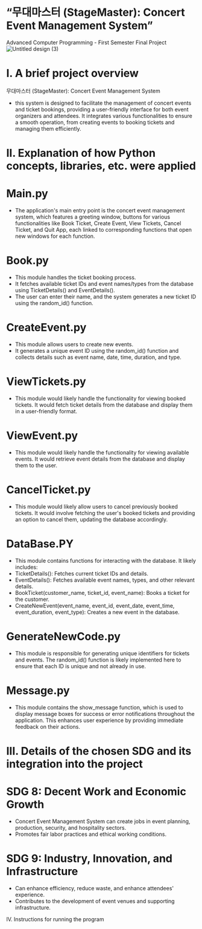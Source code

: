 # “무대마스터 (StageMaster): Concert Event Management System”
Advanced Computer Programming - First Semester Final Project
![Untitled design (3)](https://github.com/user-attachments/assets/75419f6e-5d6b-45fe-b7bf-4742bdbdc6c8)

# I. A brief project overview
무대마스터 (StageMaster): Concert Event Management System
- this system is designed to facilitate the management of concert events and ticket bookings, providing a user-friendly interface for both event organizers and attendees. It integrates various functionalities to ensure a smooth operation, from creating events to booking tickets and managing them efficiently.

# II. Explanation of how Python concepts, libraries, etc. were applied
# Main.py
- The application's main entry point is the concert event management system, which features a greeting window, buttons for various functionalities like Book Ticket, Create Event, View Tickets, Cancel Ticket, and Quit App, each linked to corresponding functions that open new windows for each function.
# Book.py
- This module handles the ticket booking process.
- It fetches available ticket IDs and event names/types from the database using TicketDetails() and EventDetails().
- The user can enter their name, and the system generates a new ticket ID using the random_id() function.
# CreateEvent.py
- This module allows users to create new events.
- It generates a unique event ID using the random_id() function and collects details such as event name, date, time, duration, and type.
# ViewTickets.py
- This module would likely handle the functionality for viewing booked tickets. It would fetch ticket details from the database and display them in a user-friendly format.
# ViewEvent.py
- This module would likely handle the functionality for viewing available events. It would retrieve event details from the database and display them to the user.
# CancelTicket.py
- This module would likely allow users to cancel previously booked tickets. It would involve fetching the user's booked tickets and providing an option to cancel them, updating the database accordingly.
# DataBase.PY
- This module contains functions for interacting with the database. It likely includes:
- TicketDetails(): Fetches current ticket IDs and details.
- EventDetails(): Fetches available event names, types, and other relevant details.
- BookTicket(customer_name, ticket_id, event_name): Books a ticket for the customer.
- CreateNewEvent(event_name, event_id, event_date, event_time, event_duration, event_type): Creates a new event in the database.
# GenerateNewCode.py
- This module is responsible for generating unique identifiers for tickets and events. The random_id() function is likely implemented here to ensure that each ID is unique and not already in use.
# Message.py
- This module contains the show_message function, which is used to display message boxes for success or error notifications throughout the application. This enhances user experience by providing immediate feedback on their actions.

# III. Details of the chosen SDG and its integration into the project
# SDG 8: Decent Work and Economic Growth
- Concert Event Management System can create jobs in event planning, production, security, and hospitality sectors.
- Promotes fair labor practices and ethical working conditions.

# SDG 9: Industry, Innovation, and Infrastructure
- Can enhance efficiency, reduce waste, and enhance attendees' experience.
- Contributes to the development of event venues and supporting infrastructure.

IV. Instructions for running the program
